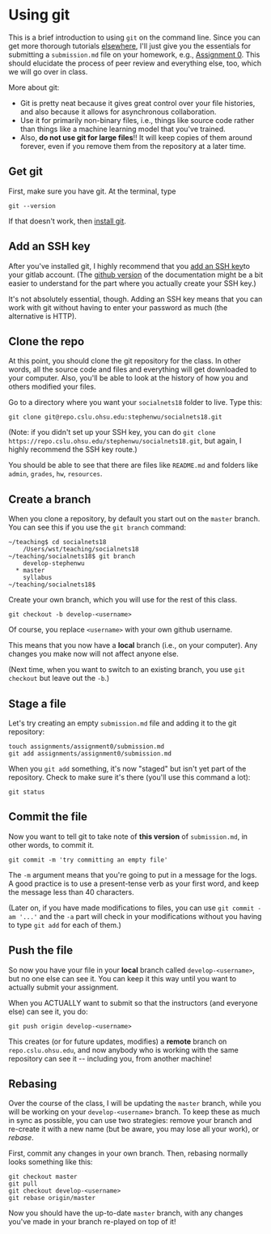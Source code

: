# Using git
This is a brief introduction to using `git` on the command line.  Since you can get more thorough tutorials [elsewhere](https://git-scm.com/docs/gittutorial), I'll just give you the essentials for submitting a `submission.md` file on your homework, e.g., [Assignment 0](https://github.com/dragonstw/socialnets18/blob/master/assignments/assignment0.md).  This should elucidate the process of peer review and everything else, too, which we will go over in class.

More about git:

* Git is pretty neat because it gives great control over your file histories, and also because it allows for asynchronous collaboration.
* Use it for primarily non-binary files, i.e., things like source code rather than things like a machine learning model that you've trained.
* Also, **do not use git for large files**!!  It will keep copies of them around forever, even if you remove them from the repository at a later time.


## Get git
First, make sure you have git.  At the terminal, type

    git --version

If that doesn't work, then [install git](https://www.atlassian.com/git/tutorials/install-git/linux).

## Add an SSH key
After you've installed git, I highly recommend that you [add an SSH key](https://docs.gitlab.com/ee/gitlab-basics/create-your-ssh-keys.html)to your gitlab account. (The [github version](https://help.github.com/articles/adding-a-new-ssh-key-to-your-github-account/) of the documentation might be a bit easier to understand for the part where you actually create your SSH key.)

It's not absolutely essential, though.  Adding an SSH key means that you can work with git without having to enter your password as much (the alternative is HTTP).

## Clone the repo
At this point, you should clone the git repository for the class.  In other words, all the source code and files and everything will get downloaded to your computer.  Also, you'll be able to look at the history of how you and others modified your files.

Go to a directory where you want your `socialnets18` folder to live.  Type this:

    git clone git@repo.cslu.ohsu.edu:stephenwu/socialnets18.git

(Note: if you didn't set up your SSH key, you can do `git clone https://repo.cslu.ohsu.edu/stephenwu/socialnets18.git`, but again, I highly recommend the SSH key route.)

You should be able to see that there are files like `README.md` and folders like `admin`, `grades`, `hw`, `resources`.

## Create a branch
When you clone a repository, by default you start out on the `master` branch.  You can see this if you use the `git branch` command:

    ~/teaching$ cd socialnets18
        /Users/wst/teaching/socialnets18
    ~/teaching/socialnets18$ git branch
        develop-stephenwu
      * master
        syllabus
	~/teaching/socialnets18$

Create your own branch, which you will use for the rest of this class.

    git checkout -b develop-<username>

Of course, you replace `<username>` with your own github username.

This means that you now have a **local** branch (i.e., on your computer).  Any changes you make now will not affect anyone else.

(Next time, when you want to switch to an existing branch, you use `git checkout` but leave out the `-b`.)

## Stage a file
Let's try creating an empty `submission.md` file and adding it to the git repository:
```
touch assignments/assignment0/submission.md
git add assignments/assignment0/submission.md
```

When you `git add` something, it's now "staged" but isn't yet part of the repository.  Check to make sure it's there (you'll use this command a lot):

    git status

## Commit the file
Now you want to tell git to take note of **this version** of `submission.md`, in other words, to commit it.
```
git commit -m 'try committing an empty file'
```
The `-m` argument means that you're going to put in a message for the logs.  A good practice is to use a present-tense verb as your first word, and keep the message less than 40 characters.

(Later on, if you have made modifications to files, you can use `git commit -am '...'` and the `-a` part will check in your modifications without you having to type `git add` for each of them.)

## Push the file
So now you have your file in your **local** branch called `develop-<username>`, but no one else can see it.  You can keep it this way until you want to actually submit your assignment.

When you ACTUALLY want to submit so that the instructors (and everyone else) can see it, you do:

    git push origin develop-<username>

This creates (or for future updates, modifies) a **remote** branch on `repo.cslu.ohsu.edu`, and now anybody who is working with the same repository can see it -- including you, from another machine!

## Rebasing
Over the course of the class, I will be updating the `master` branch, while you will be working on your `develop-<username>` branch.  To keep these as much in sync as possible, you can use two strategies: remove your branch and re-create it with a new name (but be aware, you may lose all your work), or _rebase_.

First, commit any changes in your own branch.  Then, rebasing normally looks something like this:
```
git checkout master
git pull
git checkout develop-<username>
git rebase origin/master
```

Now you should have the up-to-date `master` branch, with any changes you've made in your branch re-played on top of it!